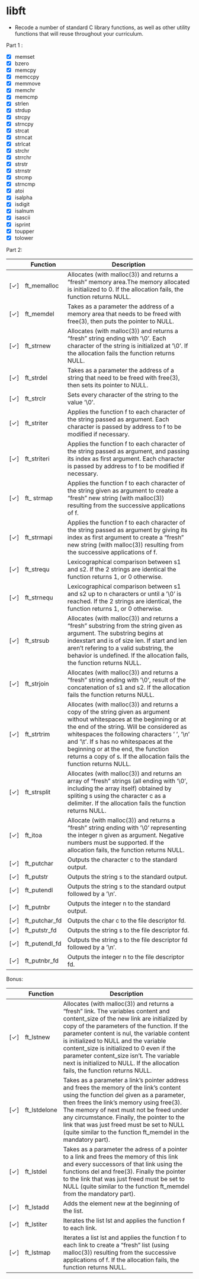 # libft
- Recode a number of standard C library functions,
as well as other utility functions that will reuse throughout your curriculum.

Part 1 :
- [X] memset
- [X] bzero
- [X] memcpy
- [X] memccpy
- [X] memmove
- [X] memchr
- [X] memcmp
- [X] strlen
- [X] strdup
- [X] strcpy
- [X] strncpy
- [X] strcat
- [X] strncat
- [X] strlcat
- [X] strchr
- [X] strrchr
- [X] strstr
- [X] strnstr
- [X] strcmp
- [X] strncmp
- [X] atoi
- [X] isalpha
- [X] isdigit
- [X] isalnum
- [X] isascii
- [X] isprint
- [X] toupper
- [X] tolower

Part 2:

|     | Function | Description |
| --- | -------- | ----------- |
| [✓] | ft_memalloc | Allocates (with malloc(3)) and returns a “fresh” memory area.The memory allocated is initialized to 0. If the allocation fails, the function returns NULL. |
| [✓] | ft_memdel | Takes as a parameter the address of a memory area that needs to be freed with free(3), then puts the pointer to NULL. |
| [✓] | ft_strnew | Allocates (with malloc(3)) and returns a “fresh” string ending with ’\0’. Each character of the string is initialized at ’\0’. If the allocation fails the function returns NULL. |
| [✓] | ft_strdel | Takes as a parameter the address of a string that need to be freed with free(3), then sets its pointer to NULL. |
| [✓] | ft_strclr | Sets every character of the string to the value ’\0’. |
| [✓] | ft_striter | Applies the function f to each character of the string passed as argument. Each character is passed by address to f to be modified if necessary. |
| [✓] | ft_striteri | Applies the function f to each character of the string passed as argument, and passing its index as first argument. Each character is passed by address to f to be modified if necessary. |
| [✓] | ft_ strmap | Applies the function f to each character of the string given as argument to create a “fresh” new string (with malloc(3)) resulting from the successive applications of f. |
| [✓] | ft_strmapi | Applies the function f to each character of the string passed as argument by giving its index as first argument to create a “fresh” new string (with malloc(3)) resulting from the successive applications of f. |
| [✓] | ft_strequ | Lexicographical comparison between s1 and s2. If the 2 strings are identical the function returns 1, or 0 otherwise. |
| [✓] | ft_strnequ | Lexicographical comparison between s1 and s2 up to n characters or until a ’\0’ is reached. If the 2 strings are identical, the function returns 1, or 0 otherwise. |
| [✓] | ft_strsub | Allocates (with malloc(3)) and returns a “fresh” substring from the string given as argument. The substring begins at indexstart and is of size len. If start and len aren’t refering to a valid substring, the behavior is undefined. If the allocation fails, the function returns NULL. |
| [✓] | ft_strjoin | Allocates (with malloc(3)) and returns a “fresh” string ending with ’\0’, result of the concatenation of s1 and s2. If the allocation fails the function returns NULL. |
| [✓] | ft_strtrim | Allocates (with malloc(3)) and returns a copy of the string given as argument without whitespaces at the beginning or at the end of the string. Will be considered as whitespaces the following characters ’ ’, ’\n’ and ’\t’. If s has no whitespaces at the beginning or at the end, the function returns a copy of s. If the allocation fails the function returns NULL. |
| [✓] | ft_strsplit | Allocates (with malloc(3)) and returns an array of “fresh” strings (all ending with ’\0’, including the array itself) obtained by spliting s using the character c as a delimiter. If the allocation fails the function returns NULL.|
| [✓] | ft_itoa | Allocate (with malloc(3)) and returns a “fresh” string ending with ’\0’ representing the integer n given as argument. Negative numbers must be supported. If the allocation fails, the function returns NULL. |
| [✓] | ft_putchar | Outputs the character c to the standard output. |
| [✓] | ft_putstr | Outputs the string s to the standard output. |
| [✓] | ft_putendl | Outputs the string s to the standard output followed by a ’\n’. |
| [✓] | ft_putnbr | Outputs the integer n to the standard output. |
| [✓] | ft_putchar_fd | Outputs the char c to the file descriptor fd. |
| [✓] | ft_putstr_fd | Outputs the string s to the file descriptor fd. |
| [✓] | ft_putendl_fd | Outputs the string s to the file descriptor fd followed by a ’\n’. |
| [✓] | ft_putnbr_fd | Outputs the integer n to the file descriptor fd. |

Bonus:

|     | Function | Description |
| --- | -------- | ----------- |
| [✓] | ft_lstnew | Allocates (with malloc(3)) and returns a “fresh” link. The variables content and content_size of the new link are initialized by copy of the parameters of the function. If the parameter content is nul, the variable content is initialized to NULL and the variable content_size is initialized to 0 even if the parameter content_size isn’t. The variable next is initialized to NULL. If the allocation fails, the function returns NULL. |
| [✓] | ft_lstdelone | Takes as a parameter a link’s pointer address and frees the memory of the link’s content using the function del given as a parameter, then frees the link’s memory using free(3). The memory of next must not be freed under any circumstance. Finally, the pointer to the link that was just freed must be set to NULL (quite similar to the function ft_memdel in the mandatory part). |
| [✓] | ft_lstdel | Takes as a parameter the adress of a pointer to a link and frees the memory of this link and every successors of that link using the functions del and free(3). Finally the pointer to the link that was just freed must be set to NULL (quite similar to the function ft_memdel from the mandatory part). |
| [✓] | ft_lstadd | Adds the element new at the beginning of the list. |
| [✓] | ft_lstiter | Iterates the list lst and applies the function f to each link. |
| [✓] | ft_lstmap | Iterates a list lst and applies the function f to each link to create a “fresh” list (using malloc(3)) resulting from the successive applications of f. If the allocation fails, the function returns NULL. |
